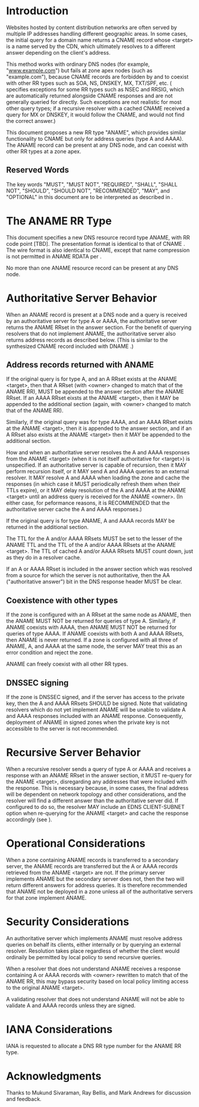 # Introduction
  
Websites hosted by content distribution networks are often served by
multiple IP addresses handling different geographic areas. In some cases,
the initial query for a domain name returns a CNAME record whose \<target\>
is a name served by the CDN, which ultimately resolves to a different
answer depending on the client's address.

This method works with ordinary DNS nodes (for example, "www.example.com")
but fails at zone apex nodes (such as "example.com"), because CNAME
records are forbidden by [](#RFC1033) and [](#RFC1034) to coexist with
other RR types such as SOA, NS, DNSKEY, MX, TXT/SPF, etc. ([](#RFC4034)
specifies exceptions for some RR types such as NSEC and RRSIG, which are
automatically returned alongside CNAME responses and are not generally
queried for directly.  Such exceptions are not realistic for most other
query types; if a recursive resolver with a cached CNAME received a query
for MX or DNSKEY, it would follow the CNAME, and would not find the correct
answer.)

This document proposes a new RR type "ANAME", which provides similar
functionality to CNAME but only for address queries (type A and AAAA).
The ANAME record can be present at any DNS node, and can coexist with
other RR types at a zone apex.

## Reserved Words

The key words "MUST", "MUST NOT", "REQUIRED", "SHALL", "SHALL NOT",
"SHOULD", "SHOULD NOT", "RECOMMENDED", "MAY", and "OPTIONAL" in this
document are to be interpreted as described in [](#RFC2119).
    
# The ANAME RR Type

This document specifies a new DNS resource record type ANAME, with RR
code point [TBD].  The presentation format is identical to that of CNAME
[](#RFC1033).  The wire format is also identical to CNAME, except that name
compression is not permitted in ANAME RDATA per [](#RFC3597).

No more than one ANAME resource record can be present at any DNS node.

# Authoritative Server Behavior

When an ANAME record is present at a DNS node and a query is received by an
authoritative server for type A or AAAA, the authoritative server returns
the ANAME RRset in the answer section. For the benefit of querying resolvers
that do not implement ANAME, the authoritative server also returns address
records as described below.  (This is similar to the synthesized CNAME
record included with DNAME [](#RFC6672).)

## Address records returned with ANAME

If the original query is for type A, and an A RRset exists at the
ANAME \<target\>, then that A RRset (with \<owner\> changed to match that
of the ANAME RR), MUST be appended to the answer section after the ANAME
RRset.  If an AAAA RRset eixsts at the ANAME \<target\>, then it MAY be
appended to the additional section (again, with \<owner\> changed to match
that of the ANAME RR).

Similarly, if the original query was for type AAAA, and an AAAA RRset
exists at the ANAME \<target\>, then it is appended to the answer section,
and if an A RRset also exists at the ANAME \<target\> then it MAY be appended
to the additional section.

How and when an authoritative server resolves the A and AAAA responses from
the ANAME \<target\> (when it is not itself authoritative for \<target\>) is
unspecified. If an authoritative server is capable of recursion, then it
MAY perform recursion itself, or it MAY send A and AAAA queries to an
external resolver.  It MAY resolve A and AAAA when loading the zone and
cache the responses (in which case it MUST periodically refresh them when
their TTLs expire), or it MAY delay resolution of the A and AAAA at the
ANAME \<target\> until an address query is received for the ANAME
\<owner\>. (In either case, for peformance reasons, it is RECOMMENDED
that the authoritative server cache the A and AAAA responses.)

If the original query is for type ANAME, A and AAAA records MAY be returned
in the additional section.

The TTL for the A and/or AAAA RRsets MUST be set to the lesser of the
ANAME TTL and the TTL of the A and/or AAAA RRsets at the ANAME \<target\>.
The TTL of cached A and/or AAAA RRsets MUST count down, just as they do
in a resolver cache.

If an A or AAAA RRset is included in the answer section which was 
resolved from a source for which the server is not authoritative, then
the AA ("authoritative answer") bit in the DNS response header MUST be
clear.

## Coexistence with other types

If the zone is configured with an A RRset at the same node as ANAME,
then the ANAME MUST NOT be returned for queries of type A.  Similarly,
if ANAME coexists with AAAA, then ANAME MUST NOT be returned for queries
of type AAAA. If ANAME coexists with both A and AAAA RRsets, then ANAME
is never returned. If a zone is configured with all three of ANAME, A, and
AAAA at the same node, the server MAY treat this as an error condition
and reject the zone.

ANAME can freely coexist with all other RR types.

## DNSSEC signing

If the zone is DNSSEC signed, and if the server has access to the private
key, then the A and AAAA RRsets SHOULD be signed. Note that validating
resolvers which do not yet implement ANAME will be unable to validate A and
AAAA responses included with an ANAME response. Consequently, deployment of
ANAME in signed zones when the private key is not accessible to the server
is not recommended.

# Recursive Server Behavior

When a recursive resolver sends a query of type A or AAAA and receives a
response with an ANAME RRset in the answer section, it MUST re-query for
the ANAME \<target\>, disregarding any addresses that were included with the
response.  This is necessary because, in some cases, the final address will
be dependent on network topology and other considerations, and the resolver
will find a different answer than the authoritative server did. If
configured to do so, the resolver MAY include an EDNS CLIENT-SUBNET option
when re-querying for the ANAME \<target\> and cache the response accordingly
(see [](#RFC7871)).

# Operational Considerations

When a zone containing ANAME records is transferred to a secondary
server, the ANAME records are transferred but the A or AAAA records
retrieved from the ANAME \<target\> are not. If the primary server implements
ANAME but the secondary server does not, then the two will return different
answers for address queries. It is therefore recommended that ANAME not be
deployed in a zone unless all of the authoritative servers for that zone
implement ANAME.

# Security Considerations

An authoritative server which implements ANAME must resolve address
queries on behalf its clients, either internally or by querying an
external resolver. Resolution takes place regardless of whether
the client would ordinaily be permitted by local policy to send
recursive queries.

When a resolver that does not understand ANAME receives a response
containing A or AAAA records with \<owner\> rewritten to match that of the
ANAME RR, this may bypass security based on local policy limiting access to
the original ANAME \<target\>.
 
A validating resolver that does not understand ANAME will not be able to
validate A and AAAA records unless they are signed.

# IANA Considerations

IANA is requested to allocate a DNS RR type number for the ANAME RR type.

# Acknowledgments

Thanks to Mukund Sivaraman, Ray Bellis, and Mark Andrews for discussion
and feedback.
